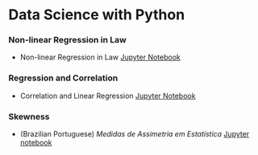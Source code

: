# Data Science with Python

### Non-linear Regression in Law

- Non-linear Regression in Law [Jupyter Notebook](https://github.com/lagefreitas/data-science/blob/769f5bb7e75328c0cd29cb920846d529f112db38/non-linear-regression-in-law.ipynb)


### Regression and Correlation

- Correlation and Linear Regression [Jupyter Notebook](https://github.com/lagefreitas/data-science/blob/52b7ba2e223adbde2a77fa66d8228c6fe5ed1178/correlation-and-regression.ipynb)

### Skewness

- (Brazilian Portuguese) _Medidas de Assimetria em Estatística_ [Jupyter notebook](https://github.com/lagefreitas/data-science/blob/main/Skewness-Brazilian_Portuguese.ipynb)
